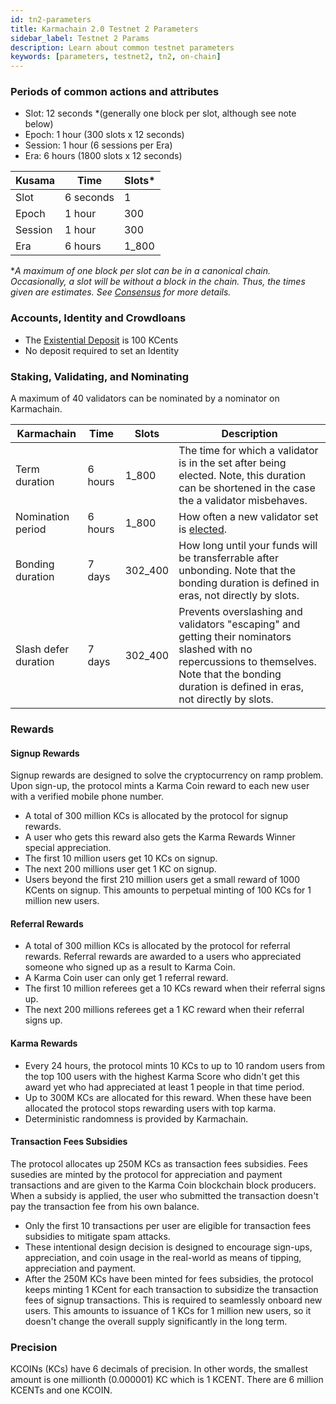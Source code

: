 ```yaml
---
id: tn2-parameters
title: Karmachain 2.0 Testnet 2 Parameters
sidebar_label: Testnet 2 Params
description: Learn about common testnet parameters
keywords: [parameters, testnet2, tn2, on-chain]
---
```


### Periods of common actions and attributes

- Slot: 12 seconds \*(generally one block per slot, although see note below)
- Epoch: 1 hour (300 slots x 12 seconds)
- Session: 1 hour (6 sessions per Era)
- Era: 6 hours (1800 slots x 12 seconds)

| Kusama  | Time      | Slots\* |
| ------- | --------- | ------- |
| Slot    | 6 seconds | 1       |
| Epoch   | 1 hour    | 300     |
| Session | 1 hour    | 300     |
| Era     | 6 hours   | 1_800   |

\*_A maximum of one block per slot can be in a canonical chain. Occasionally, a slot will be without
a block in the chain. Thus, the times given are *estimates*. See
[Consensus](https://guide.kusama.network/docs/learn-consensus) for more details._

### Accounts, Identity and Crowdloans

- The [Existential Deposit](https://guide.kusama.network/docs/learn-accounts.md#existential-deposit-and-reaping) is 100 KCents
- No deposit required to set an Identity

### Staking, Validating, and Nominating

A maximum of 40 validators can be nominated by a nominator on Karmachain.

| Karmachain           | Time    | Slots   | Description                                                                                                                                                                                       |
| -------------------- | ------- | ------- | ------------------------------------------------------------------------------------------------------------------------------------------------------------------------------------------------- |
| Term duration        | 6 hours | 1_800   | The time for which a validator is in the set after being elected. Note, this duration can be shortened in the case the a validator misbehaves.                                                    |
| Nomination period    | 6 hours | 1_800   | How often a new validator set is [elected](https://guide.kusama.network/docs/learn-phragmen.md).                                                                                                                          |
| Bonding duration     | 7 days  | 302_400 | How long until your funds will be transferrable after unbonding. Note that the bonding duration is defined in eras, not directly by slots.                                                        |
| Slash defer duration | 7 days  | 302_400 | Prevents overslashing and validators "escaping" and getting their nominators slashed with no repercussions to themselves. Note that the bonding duration is defined in eras, not directly by slots. |

### Rewards

#### Signup Rewards

Signup rewards are designed to solve the cryptocurrency on ramp problem. Upon sign-up, the protocol mints a Karma Coin reward to each new user with a verified mobile phone number.

* A total of 300 million KCs is allocated by the protocol for signup rewards.
* A user who gets this reward also gets the Karma Rewards Winner special appreciation.
* The first 10 million users get 10 KCs on signup.
* The next 200 millions user get 1 KC on signup.
* Users beyond the first 210 million users get a small reward of 1000 KCents on signup. This amounts to perpetual minting of 100 KCs for 1 million new users.

#### Referral Rewards

* A total of 300 million KCs is allocated by the protocol for referral rewards. Referral rewards are awarded to a users who appreciated someone who signed up as a result to Karma Coin.
* A Karma Coin user can only get 1 referral reward.
* The first 10 million referees get a 10 KCs reward when their referral signs up.
* The next 200 millions referees get a 1 KC reward when their referral signs up.

#### Karma Rewards

* Every 24 hours, the protocol mints 10 KCs to up to 10 random users from the top 100 users with the highest Karma Score who didn't get this award yet who had appreciated at least 1 people in that time period.
* Up to 300M KCs are allocated for this reward. When these have been allocated the protocol stops rewarding users with top karma.
* Deterministic randomness is provided by Karmachain.

#### Transaction Fees Subsidies

The protocol allocates up 250M KCs as transaction fees subsidies. Fees susedies are minted by the protocol for appreciation and payment transactions and are given to the Karma Coin blockchain block producers. When a subsidy is applied, the user who submitted the transaction doesn't pay the transaction fee from his own balance.

* Only the first 10 transactions per user are eligible for transaction fees subsidies to mitigate spam attacks.
* These intentional design decision is designed to encourage sign-ups, appreciation, and coin usage in the real-world as means of tipping, appreciation and payment.
* After the 250M KCs have been minted for fees subsidies, the protocol keeps minting 1 KCent for each transaction to subsidize the transaction fees of signup transactions. This is required to seamlessly onboard new users. This amounts to issuance of 1 KCs for 1 million new users, so it doesn't change the overall supply significantly in the long term.

### Precision

KCOINs (KCs) have 6 decimals of precision. In other words, the smallest amount is one millionth (0.000001) KC which is 1 KCENT. There are 6 million KCENTs and one KCOIN.


